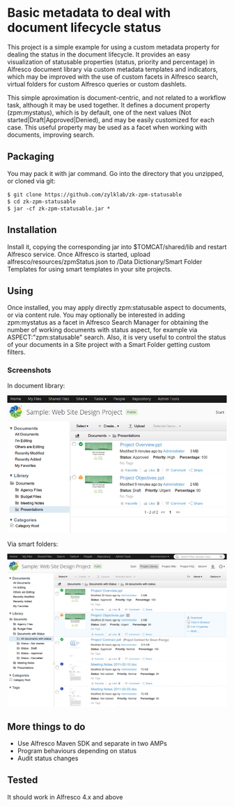 # Basic metadata to deal with document lifecycle status

This project is a simple example for using a custom metadata property for dealing the status in the document lifecycle. It provides an easy visualization of statusable properties (status, priority and percentage) in Alfresco document library via custom metadata templates and indicators, which may be improved with the use of custom facets in Alfresco search, virtual folders for custom Alfresco queries or custom dashlets.

This simple aproximation is document-centric, and not related to a workflow task, although it may be used together. It defines a document property (zpm:mystatus), which is by default, one of the next values (Not started|Draft|Approved|Denied), and may be easily customized for each case. This useful property may be used as a facet when working with documents, improving search.

## Packaging

You may pack it with jar command. Go into the directory that you unzipped, or cloned via git:

    $ git clone https://github.com/zylklab/zk-zpm-statusable
    $ cd zk-zpm-statusable
    $ jar -cf zk-zpm-statusable.jar *

## Installation

Install it, copying the corresponding jar into $TOMCAT/shared/lib and restart Alfresco service. 
Once Alfresco is started, upload alfresco/resources/zpmStatus.json to /Data Dictionary/Smart Folder Templates for using smart templates in your site projects.

## Using

Once installed, you may apply directly zpm:statusable aspect to documents, or via content rule. You  may optionally be interested in adding zpm:mystatus as a facet in Alfresco Search Manager for obtaining the number of working documents with status aspect, for example via ASPECT:"zpm:statusable" search. Also, it is very useful to control the status of your documents in a Site project with a Smart Folder getting custom filters.

### Screenshots 
In document library:

![Statusable DocLib](screenshots/status-document-library.png)

Via smart folders:

![Statusable Smart](screenshots/status-smart.png)

## More things to do
 - Use Alfresco Maven SDK and separate in two AMPs
 - Program behaviours depending on status
 - Audit status changes

## Tested

It should work in Alfresco 4.x and above
